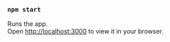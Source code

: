 ### `npm start`

Runs the app.\
Open [http://localhost:3000](http://localhost:3000) to view it in your browser.
